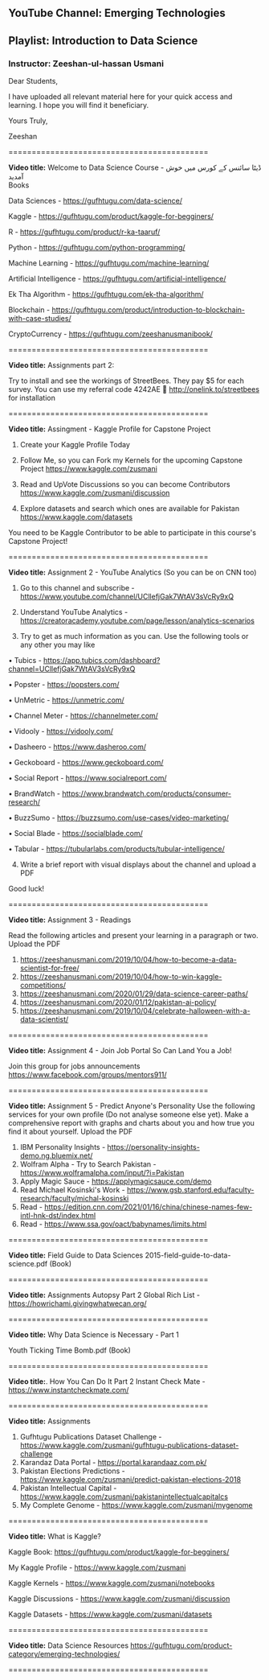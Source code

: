 ## YouTube Channel: Emerging Technologies
## Playlist: Introduction to Data Science
### Instructor: Zeeshan-ul-hassan Usmani

Dear Students,

I have uploaded all relevant material here for your quick access and learning. I hope you will find it beneficiary.


Yours Truly,

Zeeshan


===========================================


**Video title:** Welcome to Data Science Course - ڈیٹا سائنس کے کورس میں خوش آمدید  
Books 

Data Sciences - https://gufhtugu.com/data-science/ 

Kaggle - https://gufhtugu.com/product/kaggle-for-begginers/ 

R - https://gufhtugu.com/product/r-ka-taaruf/

Python - https://gufhtugu.com/python-programming/

Machine Learning - https://gufhtugu.com/machine-learning/

Artificial Intelligence - https://gufhtugu.com/artificial-intelligence/ 

Ek Tha Algorithm - https://gufhtugu.com/ek-tha-algorithm/ 

Blockchain - https://gufhtugu.com/product/introduction-to-blockchain-with-case-studies/

CryptoCurrency - https://gufhtugu.com/zeeshanusmanibook/

===========================================


**Video title:**  Assignments part 2:

Try to install and see the workings of StreetBees. They pay $5 for each survey. You can use my referral code 4242AE 🙂 http://onelink.to/streetbees for installation

===========================================


**Video title:** Assingment - Kaggle Profile for Capstone Project

1. Create your Kaggle Profile Today

2. Follow Me, so you can Fork my Kernels for the upcoming Capstone Project
https://www.kaggle.com/zusmani

3. Read and UpVote Discussions so you can become Contributors 
https://www.kaggle.com/zusmani/discussion

4. Explore datasets and search which ones are available for Pakistan
https://www.kaggle.com/datasets

You need to be Kaggle Contributor to be able to participate in this course's Capstone Project!

===========================================


**Video title:** Assignment 2 - YouTube Analytics (So you can be on CNN too)

1. Go to this channel and subscribe - https://www.youtube.com/channel/UCllefjGak7WtAV3sVcRy9xQ

2. Understand YouTube Analytics - https://creatoracademy.youtube.com/page/lesson/analytics-scenarios 

3. Try to get as much information as you can. Use the following tools or any other you may like

  •	Tubics - https://app.tubics.com/dashboard?channel=UCllefjGak7WtAV3sVcRy9xQ

  •	Popster - https://popsters.com/

  •	UnMetric - https://unmetric.com/

  •	Channel Meter - https://channelmeter.com/

  •	Vidooly - https://vidooly.com/

  •	Dasheero - https://www.dasheroo.com/

  •	Geckoboard - https://www.geckoboard.com/

  •	Social Report - https://www.socialreport.com/

  •	BrandWatch - https://www.brandwatch.com/products/consumer-research/

  •	BuzzSumo - https://buzzsumo.com/use-cases/video-marketing/

  •	Social Blade - https://socialblade.com/

  •	Tabular - https://tubularlabs.com/products/tubular-intelligence/

4. Write a brief report with visual displays about the channel and upload a PDF

Good luck!

===========================================


**Video title:** Assignment 3 - Readings

Read the following articles and present your learning in a paragraph or two. Upload the PDF

1. https://zeeshanusmani.com/2019/10/04/how-to-become-a-data-scientist-for-free/
2. https://zeeshanusmani.com/2019/10/04/how-to-win-kaggle-competitions/
3. https://zeeshanusmani.com/2020/01/29/data-science-career-paths/
4. https://zeeshanusmani.com/2020/01/12/pakistan-ai-policy/
5. https://zeeshanusmani.com/2019/10/04/celebrate-halloween-with-a-data-scientist/

===========================================


**Video title:** Assignment 4 - Join Job Portal So Can Land You a Job!

Join this group for jobs announcements
https://www.facebook.com/groups/mentors911/

===========================================


**Video title:** Assignment 5 - Predict Anyone's Personality
Use the following services for your own profile (Do not analyse someone else yet). Make a comprehensive report with graphs and charts about you and how true you find it about yourself. Upload the PDF

1. IBM Personality Insights - https://personality-insights-demo.ng.bluemix.net/
2. Wolfram Alpha - Try to Search Pakistan - https://www.wolframalpha.com/input/?i=Pakistan
3. Apply Magic Sauce - https://applymagicsauce.com/demo
4. Read Michael Kosinski's Work - https://www.gsb.stanford.edu/faculty-research/faculty/michal-kosinski
5. Read - https://edition.cnn.com/2021/01/16/china/chinese-names-few-intl-hnk-dst/index.html
6. Read - https://www.ssa.gov/oact/babynames/limits.html

===========================================


**Video title:** Field Guide to Data Sciences
2015-field-guide-to-data-science.pdf (Book)


===========================================


**Video title:** Assignments Autopsy Part 2
Global Rich List - https://howrichami.givingwhatwecan.org/ 

===========================================


**Video title:** Why Data Science is Necessary - Part 1

Youth Ticking Time Bomb.pdf (Book)


===========================================


**Video title:**. How You Can Do It Part 2
Instant Check Mate - https://www.instantcheckmate.com/

===========================================


**Video title:** Assignments
1. Gufhtugu Publications Dataset Challenge - https://www.kaggle.com/zusmani/gufhtugu-publications-dataset-challenge
2. Karandaz Data Portal - https://portal.karandaaz.com.pk/ 
3. Pakistan Elections Predictions - https://www.kaggle.com/zusmani/predict-pakistan-elections-2018
4. Pakistan Intellectual Capital - https://www.kaggle.com/zusmani/pakistanintellectualcapitalcs
5. My Complete Genome - https://www.kaggle.com/zusmani/mygenome

===========================================


**Video title:** What is Kaggle?

Kaggle Book: https://gufhtugu.com/product/kaggle-for-begginers/

My Kaggle Profile - https://www.kaggle.com/zusmani

Kaggle Kernels - https://www.kaggle.com/zusmani/notebooks

Kaggle Discussions - https://www.kaggle.com/zusmani/discussion

Kaggle Datasets - https://www.kaggle.com/zusmani/datasets

===========================================


**Video title:** Data Science Resources
https://gufhtugu.com/product-category/emerging-technologies/


===========================================

